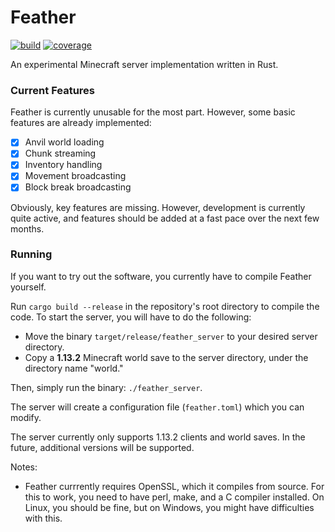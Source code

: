 # Feather
[![build](https://dev.azure.com/caelunshun/feather/_apis/build/status/caelunshun.feather?branchName=develop)](https://dev.azure.com/caelunshun/feather/_build/latest?definitionId=1&branchName=develop)
[![coverage](https://codecov.io/gh/caelunshun/feather/branch/develop/graph/badge.svg)](https://codecov.io/gh/caelunshun/feather)

An experimental Minecraft server implementation written in Rust.

### Current Features
Feather is currently unusable for the most part. However, some basic features are already implemented:
- [x] Anvil world loading
- [x] Chunk streaming
- [x] Inventory handling
- [x] Movement broadcasting
- [x] Block break broadcasting

Obviously, key features are missing. However, development is currently
quite active, and features should be added at a fast pace over the next few months.

### Running
If you want to try out the software, you currently have to compile Feather yourself.

Run ```cargo build --release``` in the repository's root directory to compile the code. To start the server,
you will have to do the following:
- Move the binary ```target/release/feather_server``` to your desired server directory.
- Copy a **1.13.2** Minecraft world save to the server directory, under the directory name "world."

Then, simply run the binary: ```./feather_server```.

The server will create a configuration file (`feather.toml`) which you can modify.

The server currently only supports 1.13.2 clients and world saves. In the future, additional versions will be supported.

Notes:
* Feather currrently requires OpenSSL, which it compiles from source. For this
to work, you need to have perl, make, and a C compiler installed. On Linux, you should
be fine, but on Windows, you might have difficulties with this.